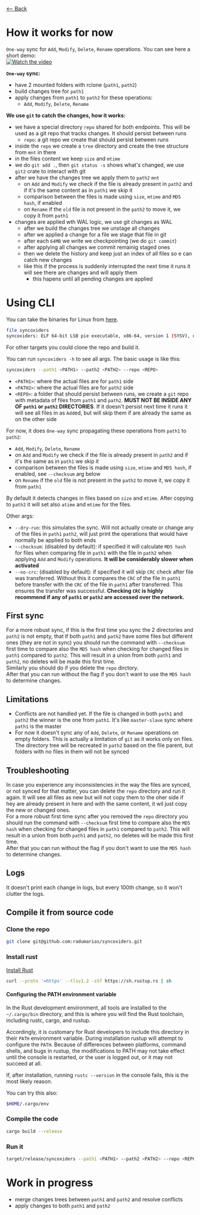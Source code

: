 [⟵ Back](../../README.md#poc)

# How it works for now

`One-way` sync for `Add`, `Modify`, `Delete`, `Rename` operations. You can see here a short demo:  
[![Watch the video](https://img.youtube.com/vi/JHQC1XpCzQw/0.jpg)](https://www.youtube.com/watch?v=JHQC1XpCzQw)

**`One-way` sync:**
- have 2 mounted folders with rclone (`path1`, `path2`)
- build changes tree for `path1`
- apply changes from `path1` to `path2` for these operations:
    - `Add`, `Modify`, `Delete`, `Rename`

**We use `git` to catch the changes, how it works:**
- we have a special directory `repo` shared for both endpoints. This will be used as a git repo that tracks changes. It should persist between runs
    - `repo`: a git repo we create that should persist between runs
- inside the `repo` we create a `tree` directory and create the tree structure from `mnt` in there
- in the files content we keep `size` and `mtime`
- we do `git add .`, then `git status -s` shows what's changed, we use `git2` crate to interact with git
- after we have the changes tree we apply them to `path2` `mnt`
    - on `Add` and `Modify` we check if the file is already present in `path2` and if it's the same content as in `path1` we skip it
    - comparison between the files is made using `size`, `mtime` and `MD5 hash`, if enabled
    - on `Rename` if the `old` file is not present in the `path2` to move it, we copy it from `path1`
- changes are applied wth WAL logic, we use git changes as WAL
     - after we build the changes tree we unstage all changes
     - after we applied a change for a file we stage that file in git
     - after each `64MB` we write we checkpointing (we do `git commit`)
     - after applying all changes we commit remainig staged ones
     - then we delete the history and keep just an index of all files so e can catch new changes
     - like this if the process is suddenly interrupted the next time it runs it will see there are changes and will apply them
         - this hapens until all pending changes are applied

# Using CLI

You can take the binaries for Linux from [here](https://github.com/radumarias/syncoxiders/actions/runs/9868365005).
```bash
file syncoxiders
syncoxiders: ELF 64-bit LSB pie executable, x86-64, version 1 (SYSV), dynamically linked, interpreter /lib64/ld-linux-x86-64.so.2, BuildID[sha1]=fb37cbf4c9c42a2a42edd3bb6b880f0292670839, for GNU/Linux 3.2.0, not stripped
```  
For other targets you could clone the repo and build it.

You can run `syncoxiders -h` to see all args. The basic usage is like this:

```bash
syncoxiders --path1 <PATH1> --path2 <PATH2> --repo <REPO>
```

- `<PATH1>`: where the actual files are for `path1` side
- `<PATH2>`: where the actual files are for `path2` side
- `<REPO>`: a folder that should persist between runs, we create a `git` repo with metadata of files from `path1` and `path2`. **MUST NOT BE INSIDE ANY OF `path1` or `path2` DIRECTORIES**. If it doesn't persist next time it runs it will see all files in as `Add`ed, but will skip them if are already the same as on the other side

For now, it does `One-way` sync propagating these operations from `path1` to `path2`:
- `Add`, `Modify`, `Delete`, `Rename`
- on `Add` and `Modify` we check if the file is already present in `path2` and if it's the same as in `path1` we skip it
- comparison between the files is made using `size`, `mtime` and `MD5 hash`, if enabled, see `--checksum` arg below
- on `Rename` if the `old` file is not present in the `path2` to move it, we copy it from `path1`

By default it detects changes in files based on `size` and `mtime`. After copying to `path2` it will set also `atime` and `mtime` for the files.

Other args:
- `--dry-run`: this simulates the sync. Will not actually create or change any of the files in `path1` `path2`, will just print the operations that would have normally be applied to both ends
- `--checksum`: (disabled by default): if specified it will calculate `MD5 hash` for files when comparing file in `path1` with the file in `path2` when applying `Add` and `Modify` operations. **It will be considerably slower when activated**
- `--no-crc`: (disabled by default): if specified it will skip `CRC` check after file was transferred. Without this it compares the `CRC` of the file in `path1` before transfer with the `CRC` of the file in `path1` after transferred. This ensures the transfer was successful. **Checking `CRC` is highly recommend if any of `path1` or `path2` are accessed over the network.**

## First sync

For a more robust sync, if this is the first time you sync the 2 directories and `path2` is not empty, that if both `path1` and `path2` have some files but different ones (they are not in sync) you should run the command with `--checksum` first time to compare also the `MD5 hash` when checking for changed files in `path1` compared to `path2`. This will result in a union from both `path1` and `path2`, no deletes will be made this first time.  
Similarly you should do if you delete the `repo` dirctory.  
After that you can run without the flag if you don't want to use the `MD5 hash` to determine changes.

## Limitations

- Conflicts are not handled yet. If the file is changed in both `path1` and `path2` the winner is the one from `path1`. It's like `master-slave` sync where `path1` is the master
- For now it doesn't sync any of `Add`, `Delete`, or `Rename` operations on empty folders. This is actually a limitation of `git` as it works only on files. The directory tree will be recreated in `path2` based on the file parent, but folders with no files in them will not be synced

## Troubleshooting

In case you experience any inconsistencies in the way the files are synced, or not synced for that matter, you can delete the `repo` directory and run it again. It will see all files as new but will not copy them to the oher side if hey are already present in here and with the same content, it wil just copy the new or changed ones.  
For a more robust first time sync after you removed the `repo` directory you should run the command with `--checksum` first time to compare also the `MD5 hash` when checking for changed files in `path1` compared to `path2`. This will result in a union from both `path1` and `path2`, no deletes will be made this first time.  
After that you can run without the flag if you don't want to use the `MD5 hash` to determine changes.

## Logs

It doesn't print each change in logs, but every 100th change, so it won't clutter the logs.

## Compile it from source code

### Clone the repo

```bash
git clone git@github.com:radumarias/syncoxiders.git
```

### Install rust

[Install Rust](https://www.rust-lang.org/tools/install)

```bash
curl --proto '=https' --tlsv1.2 -sSf https://sh.rustup.rs | sh
```

#### Configuring the PATH environment variable

In the Rust development environment, all tools are installed to the `~/.cargo/bin` directory, and this is where you will find the Rust toolchain, including rustc, cargo, and rustup.

Accordingly, it is customary for Rust developers to include this directory in their `PATH` environment variable. During installation rustup will attempt to configure the `PATH`. Because of differences between platforms, command shells, and bugs in rustup, the modifications to PATH may not take effect until the console is restarted, or the user is logged out, or it may not succeed at all.

If, after installation, running `rustc --version` in the console fails, this is the most likely reason.

You can try this also:

```bash
$HOME/.cargo/env
```

### Compile the code

```bash
cargo build --release
```
### Run it

```bash
target/release/syncoxiders --path1 <PATH1> --path2 <PATH2> --repo <REPO>
```

# Work in progress

- merge changes trees between `path1` and `path2` and resolve conflicts
- apply changes to both `path1` and `path2`
